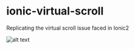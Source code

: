 # ionic-virtual-scroll
Replicating the virtual scroll issue faced in Ionic2

![alt text](//giphy.com/embed/12GMIHPT0OX7Ta "Issue Faced")
